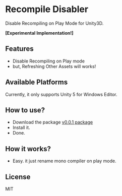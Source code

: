 # Recompile Disabler

Disable Recompiling on Play Mode for Unity3D.  

**[Experimental Implementation!]**

## Features
- Disable Recompiling on Play mode
- but, Refreshing Other Assets will works!

## Available Platforms
Currently, it only supports Unity 5 for Windows Editor.

## How to use?
- Download the package [v0.0.1 package](https://github.com/appetizermonster/Unity3D-RecompileDisabler/raw/master/RecompileDisabler-v0.0.1.unitypackage)
- Install it.
- Done.

## How it works?
- Easy. it just rename mono compiler on play mode.

## License
MIT
